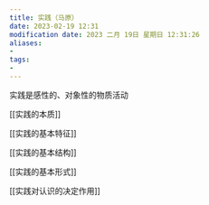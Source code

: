 ```yaml
---
title: 实践（马原）
date: 2023-02-19 12:31
modification date: 2023 二月 19日 星期日 12:31:26
aliases: 
- 
tags: 
- 
---
```


实践是感性的、对象性的物质活动

[[实践的本质]]

[[实践的基本特征]]

[[实践的基本结构]]

[[实践的基本形式]]

[[实践对认识的决定作用]]
